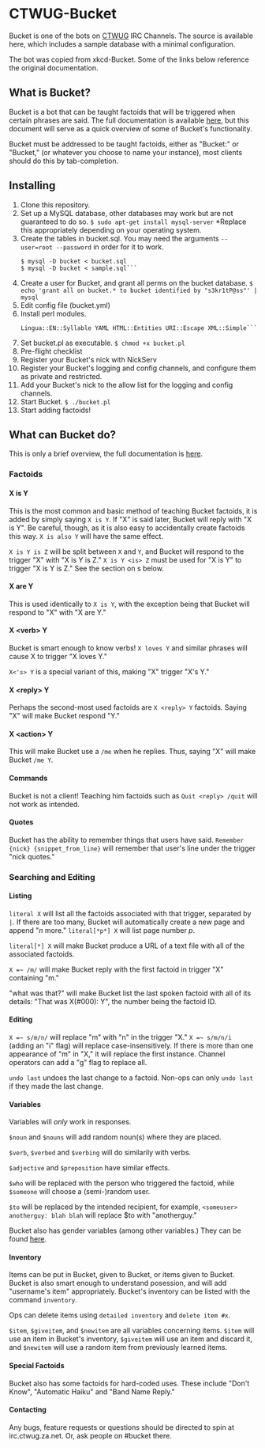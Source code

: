 CTWUG-Bucket
===========

Bucket is one of the bots on [CTWUG](http://www.ctwug.za.net) IRC Channels.
The source is available here, which includes a sample database with a minimal configuration.

The bot was copied from xkcd-Bucket.  Some of the links below reference the original documentation. 

What is Bucket?
---------------

Bucket is a bot that can be taught factoids that will be triggered when certain phrases
are said. The full documentation is available [here](http://wiki.xkcd.com/irc/Bucket), but this
document will serve as a quick overview of some of Bucket's functionality.

Bucket must be addressed to be taught factoids, either as "Bucket:" or "Bucket," (or whatever you choose
to name your instance), most clients should do this by tab-completion. 

Installing
----------

1. Clone this repository.
2. Set up a MySQL database, other databases may work but are not guaranteed to do so.
    `$ sudo apt-get install mysql-server`
  *Replace this appropriately depending on your operating system.
3. Create the tables in bucket.sql. You may need the arguments `--user=root --password` in order for it
to work.
    ```$ mysqladmin create bucket
    $ mysql -D bucket < bucket.sql
    $ mysql -D bucket < sample.sql```
4. Create a user for Bucket, and grant all perms on the bucket database.
    `$ echo 'grant all on bucket.* to bucket identified by "s3kr1tP@ss"' | mysql`
5. Edit config file (bucket.yml)
6. Install perl modules.
    ```$ sudo cpan POE POE::Component::IRC POE::Component::SimpleDBI Lingua::EN::Conjugate Lingua::EN::Inflect 
    Lingua::EN::Syllable YAML HTML::Entities URI::Escape XML::Simple```
7. Set bucket.pl as executable.
    `$ chmod +x bucket.pl`
8. Pre-flight checklist
  1. Register your Bucket's nick with NickServ
  2. Register your Bucket's logging and config channels, and configure them as private and restricted.
  3. Add your Bucket's nick to the allow list for the logging and config channels. 
9. Start Bucket.
    `$ ./bucket.pl`
10. Start adding factoids!

What can Bucket do?
-------------------

This is only a brief overview, the full documentation is [here](http://wiki.xkcd.com/irc/Bucket).

### Factoids

#### X is Y

This is the most common and basic method of teaching Bucket factoids, it is added by simply saying `X is Y`. 
If "X" is said later, Bucket will reply with "X is Y". Be careful, though, as it is also easy to accidentally
create factoids this way. `X is also Y` will have the same effect. 

`X is Y is Z` will be split between `X` and `Y`, and Bucket will respond to the trigger "X" with "X is Y is Z."
`X is Y <is> Z` must be used for "X is Y" to trigger "X is Y is Z." See the section on <verb>s below.

#### X are Y

This is used identically to `X is Y`, with the exception being that Bucket will respond to "X" with "X are Y."

#### X \<verb\> Y

Bucket is smart enough to know verbs! `X loves Y` and similar phrases will cause X to trigger "X loves Y."

`X<'s> Y` is a special variant of this, making "X" trigger "X's Y."

#### X \<reply\> Y

Perhaps the second-most used factoids are `X <reply> Y` factoids. Saying "X" will make Bucket respond "Y."

#### X \<action\> Y

This will make Bucket use a `/me` when he replies. Thus, saying "X" will make Bucket `/me Y`.

#### Commands

Bucket is not a client! Teaching him factoids such as `Quit <reply> /quit` will not work as intended.

#### Quotes

Bucket has the ability to remember things that users have said. `Remember {nick} {snippet_from_line}` will remember
that user's line under the trigger "nick quotes."

### Searching and Editing

#### Listing

`literal X` will list all the factoids associated with that trigger, separated by `|`. If there are too many, Bucket
will automatically create a new page and append "*n* more." `literal[*p*] X` will list page number *p*.

`literal[*] X` will make Bucket produce a URL of a text file with all of the associated factoids.

`X =~ /m/` will make Bucket reply with the first factoid in trigger "X" containing "m."

"what was that?" will make Bucket list the last spoken factoid with all of its details: "That was X(#000): <reply> Y", the
number being the factoid ID.

#### Editing
`X =~ s/m/n/` will replace "m" with "n" in the trigger "X." `X =~ s/m/n/i` (adding an "i" flag) will replace case-insensitively.
If there is more than one appearance of "m" in "X," it will replace the first instance. Channel operators can add a "g" flag to 
replace all.

`undo last` undoes the last change to a factoid. Non-ops can only `undo last` if they made the last change.

#### Variables

Variables will *only* work in responses. 

`$noun` and `$nouns` will add random noun(s) where they are placed.

`$verb`, `$verbed` and `$verbing` will do similarily with verbs.

`$adjective` and `$preposition` have similar effects.

`$who` will be replaced with the person who triggered the factoid, while `$someone` will choose a (semi-)random user.

`$to` will be replaced by the intended recipient, for example, `<someuser> anotherguy: blah blah` will replace $to with "anotherguy."

Bucket also has gender variables (among other variables.) They can be found [here](http://wiki.xkcd.com/irc/Bucket#Gender).

#### Inventory

Items can be put in Bucket, given to Bucket, or items given to Bucket. Bucket is also smart enough to understand posession, and will
add "username's item" appropriately. Bucket's inventory can be listed with the command `inventory`.

Ops can delete items using `detailed inventory` and `delete item #x`.

`$item`, `$giveitem`, and `$newitem` are all variables concerning items. `$item` will use an item in Bucket's inventory, `$giveitem` will
use an item and discard it, and `$newitem` will use a random item from previously learned items.

#### Special Factoids
Bucket also has some factoids for hard-coded uses. These include "Don't Know", "Automatic Haiku" and "Band Name Reply."

#### Contacting

Any bugs, feature requests or questions should be directed to spin at
irc.ctwug.za.net.  Or, ask people on #bucket there.
